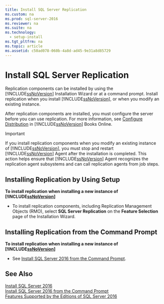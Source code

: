```yaml
---
title: Install SQL Server Replication
ms.custom: na
ms.prod: sql-server-2016
ms.reviewer: na
ms.suite: na
ms.technology: 
  - setup-install
ms.tgt_pltfrm: na
ms.topic: article
ms.assetid: c50ad078-060b-4a8d-ad45-9e31a8d85729
---
```

# Install SQL Server Replication
  Replication components can be installed by using the [!INCLUDE[ssNoVersion](../../Token/Other/ssNoVersion_md.md)] Installation Wizard or at a command prompt. Install replication when you install [!INCLUDE[ssNoVersion](../../Token/Other/ssNoVersion_md.md)], or when you modify an existing instance.  
  
 After replication components are installed, you must configure the server before you can use replication. For more information, see [Configure Distribution](../../Topics/TopicNameNotContainA/Configure-Distribution.md) in [!INCLUDE[ssNoVersion](../../Token/Other/ssNoVersion_md.md)] Books Online.  
  
> [!IMPORTANT]  
>  If you install replication components when you modify an existing instance of [!INCLUDE[ssNoVersion](../../Token/Other/ssNoVersion_md.md)], you must stop and restart [!INCLUDE[ssNoVersion](../../Token/Other/ssNoVersion_md.md)] Agent after the installation is completed. This action helps ensure that [!INCLUDE[ssNoVersion](../../Token/Other/ssNoVersion_md.md)] Agent recognizes the replication agent subsystems and can call replication agents from job steps.  
  
## Installing Replication by Using Setup  
 **To install replication when installing a new instance of [!INCLUDE[ssNoVersion](../../Token/Other/ssNoVersion_md.md)]**  
  
-   To install replication components, including Replication Management Objects \(RMO\), select **SQL Server Replication** on the **Feature Selection** page of the Installation Wizard.  
  
## Installing Replication from the Command Prompt  
 **To install replication when installing a new instance of [!INCLUDE[ssNoVersion](../../Token/Other/ssNoVersion_md.md)]**  
  
-   See [Install SQL Server 2016 from the Command Prompt](../../Topics/TopicNameNotContainA/Install-SQL-Server-2016-from-the-Command-Prompt.md).  
  
## See Also  
 [Install SQL Server 2016](../../Topics/TopicNameNotContainA/Install-SQL-Server-2016.md)   
 [Install SQL Server 2016 from the Command Prompt](../../Topics/TopicNameNotContainA/Install-SQL-Server-2016-from-the-Command-Prompt.md)   
 [Features Supported by the Editions of SQL Server 2016](../../Topics/TopicNameNotContainA/Features-Supported-by-the-Editions-of-SQL-Server-2016.md)  
  
  